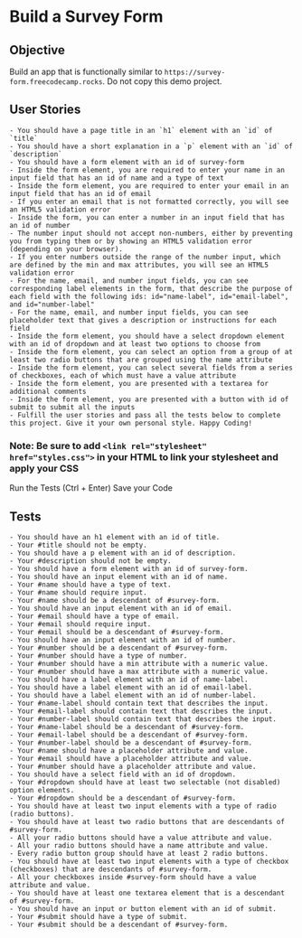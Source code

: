# Build a Survey Form  

## Objective  

Build an app that is functionally similar to `https://survey-form.freecodecamp.rocks`. Do not copy this demo project.

## User Stories  

    - You should have a page title in an `h1` element with an `id` of `title`
    - You should have a short explanation in a `p` element with an `id` of `description`
    - You should have a form element with an id of survey-form
    - Inside the form element, you are required to enter your name in an input field that has an id of name and a type of text
    - Inside the form element, you are required to enter your email in an input field that has an id of email
    - If you enter an email that is not formatted correctly, you will see an HTML5 validation error
    - Inside the form, you can enter a number in an input field that has an id of number
    - The number input should not accept non-numbers, either by preventing you from typing them or by showing an HTML5 validation error (depending on your browser).
    - If you enter numbers outside the range of the number input, which are defined by the min and max attributes, you will see an HTML5 validation error
    - For the name, email, and number input fields, you can see corresponding label elements in the form, that describe the purpose of each field with the following ids: id="name-label", id="email-label", and id="number-label"
    - For the name, email, and number input fields, you can see placeholder text that gives a description or instructions for each field
    - Inside the form element, you should have a select dropdown element with an id of dropdown and at least two options to choose from
    - Inside the form element, you can select an option from a group of at least two radio buttons that are grouped using the name attribute
    - Inside the form element, you can select several fields from a series of checkboxes, each of which must have a value attribute
    - Inside the form element, you are presented with a textarea for additional comments
    - Inside the form element, you are presented with a button with id of submit to submit all the inputs
    - Fulfill the user stories and pass all the tests below to complete this project. Give it your own personal style. Happy Coding!  

### Note: Be sure to add `<link rel="stylesheet" href="styles.css">` in your HTML to link your stylesheet and apply your CSS

Run the Tests (Ctrl + Enter) Save your Code

## Tests  

    - You should have an h1 element with an id of title.
    - Your #title should not be empty.
    - You should have a p element with an id of description.
    - Your #description should not be empty.
    - You should have a form element with an id of survey-form.
    - You should have an input element with an id of name.
    - Your #name should have a type of text.
    - Your #name should require input.
    - Your #name should be a descendant of #survey-form.
    - You should have an input element with an id of email.
    - Your #email should have a type of email.
    - Your #email should require input.
    - Your #email should be a descendant of #survey-form.
    - You should have an input element with an id of number.
    - Your #number should be a descendant of #survey-form.
    - Your #number should have a type of number.
    - Your #number should have a min attribute with a numeric value.
    - Your #number should have a max attribute with a numeric value.
    - You should have a label element with an id of name-label.
    - You should have a label element with an id of email-label.
    - You should have a label element with an id of number-label.
    - Your #name-label should contain text that describes the input.
    - Your #email-label should contain text that describes the input.
    - Your #number-label should contain text that describes the input.
    - Your #name-label should be a descendant of #survey-form.
    - Your #email-label should be a descendant of #survey-form.
    - Your #number-label should be a descendant of #survey-form.
    - Your #name should have a placeholder attribute and value.
    - Your #email should have a placeholder attribute and value.
    - Your #number should have a placeholder attribute and value.
    - You should have a select field with an id of dropdown.
    - Your #dropdown should have at least two selectable (not disabled) option elements.
    - Your #dropdown should be a descendant of #survey-form.
    - You should have at least two input elements with a type of radio (radio buttons).
    - You should have at least two radio buttons that are descendants of #survey-form.
    - All your radio buttons should have a value attribute and value.
    - All your radio buttons should have a name attribute and value.
    - Every radio button group should have at least 2 radio buttons.
    - You should have at least two input elements with a type of checkbox (checkboxes) that are descendants of #survey-form.
    - All your checkboxes inside #survey-form should have a value attribute and value.
    - You should have at least one textarea element that is a descendant of #survey-form.
    - You should have an input or button element with an id of submit.
    - Your #submit should have a type of submit.
    - Your #submit should be a descendant of #survey-form.  
